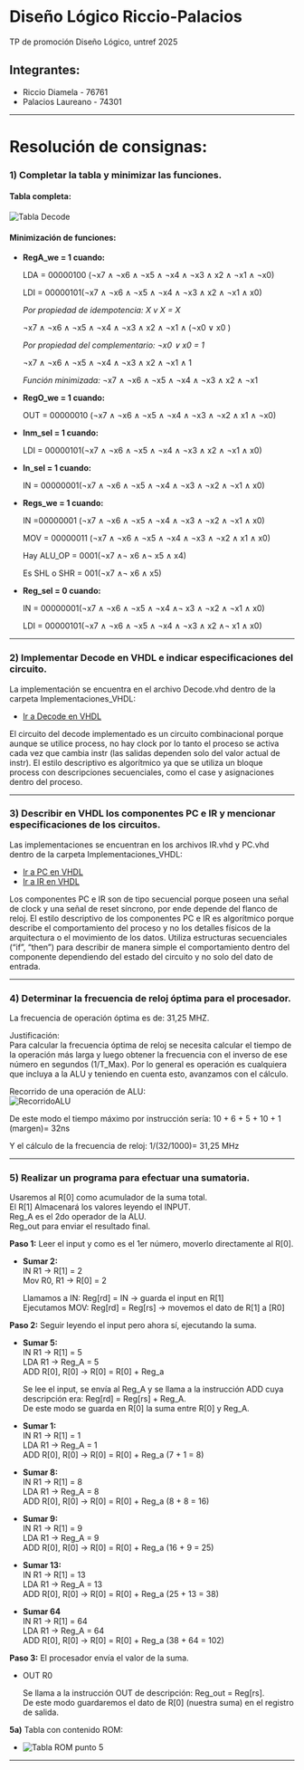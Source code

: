 # Diseño Lógico Riccio-Palacios
TP de promoción Diseño Lógico, untref 2025

## Integrantes:

- Riccio Diamela - 76761
- Palacios Laureano - 74301

---

# Resolución de consignas:

### **1) Completar la tabla y minimizar las funciones.**

#### **Tabla completa:**
![Tabla Decode](imagenes/TablaPunto1.png)

#### **Minimización de funciones:**

- **RegA_we = 1 cuando:**

     LDA = 00000100 (¬x7 ∧ ¬x6 ∧ ¬x5 ∧ ¬x4 ∧ ¬x3 ∧ x2 ∧ ¬x1 ∧ ¬x0)

     LDI = 00000101(¬x7 ∧ ¬x6 ∧ ¬x5 ∧ ¬x4 ∧ ¬x3 ∧ x2 ∧ ¬x1 ∧ x0)
    

    
    *Por propiedad de idempotencia: X v X = X*

     ¬x7 ∧ ¬x6 ∧ ¬x5 ∧ ¬x4 ∧ ¬x3 ∧ x2 ∧ ¬x1 ∧ (¬x0 ∨ x0 )

    *Por propiedad del complementario: ¬x0 ∨ x0 = 1*

     ¬x7 ∧ ¬x6 ∧ ¬x5 ∧ ¬x4 ∧ ¬x3 ∧ x2 ∧ ¬x1 ∧ 1
     
    *Función minimizada:* ¬x7 ∧ ¬x6 ∧ ¬x5 ∧ ¬x4 ∧ ¬x3 ∧ x2 ∧ ¬x1

- **RegO_we = 1 cuando:**

    OUT = 00000010 (¬x7 ∧ ¬x6 ∧ ¬x5 ∧ ¬x4 ∧ ¬x3 ∧ ¬x2 ∧ x1 ∧ ¬x0)

- **Inm_sel = 1 cuando:**

    LDI = 00000101(¬x7 ∧ ¬x6 ∧ ¬x5 ∧ ¬x4 ∧ ¬x3 ∧ x2 ∧ ¬x1 ∧ x0)

- **In_sel = 1 cuando:**

    IN = 00000001(¬x7 ∧ ¬x6 ∧ ¬x5 ∧ ¬x4 ∧ ¬x3 ∧ ¬x2 ∧ ¬x1 ∧ x0)

- **Regs_we = 1 cuando:**

    IN  =00000001 (¬x7 ∧ ¬x6 ∧ ¬x5 ∧ ¬x4 ∧ ¬x3 ∧ ¬x2 ∧ ¬x1 ∧ x0)

    MOV = 00000011 (¬x7 ∧ ¬x6 ∧ ¬x5 ∧ ¬x4 ∧ ¬x3 ∧ ¬x2 ∧ x1 ∧ x0)

    Hay ALU_OP = 0001(¬x7 ∧¬ x6 ∧¬ x5 ∧ x4)

    Es SHL o SHR = 001(¬x7 ∧¬ x6 ∧ x5) 

- **Reg_sel = 0 cuando:**

    IN = 00000001(¬x7 ∧ ¬x6 ∧ ¬x5 ∧ ¬x4 ∧¬ x3 ∧ ¬x2 ∧ ¬x1 ∧ x0)

    LDI = 00000101(¬x7 ∧ ¬x6 ∧ ¬x5 ∧ ¬x4 ∧ ¬x3 ∧ x2 ∧¬ x1 ∧ x0)

---

### **2) Implementar Decode en VHDL e indicar especificaciones del circuito.**

La implementación se encuentra en el archivo Decode.vhd dentro de la carpeta Implementaciones_VHDL:  
- [Ir a Decode en VHDL](Implementaciones_VHDL/Decode.vhd)

  
El circuito del decode implementado es un circuito combinacional porque aunque se utilice process, no hay clock por lo tanto el proceso se activa cada vez que cambia instr (las salidas dependen solo del valor actual de instr).
El estilo descriptivo es algorítmico ya que se utiliza un bloque process con descripciones secuenciales, como el case y asignaciones dentro del proceso. 

---

### **3) Describir en VHDL los componentes PC e IR y mencionar especificaciones de los circuitos.**

Las implementaciones se encuentran en los archivos IR.vhd y PC.vhd dentro de la carpeta Implementaciones_VHDL:  
- [Ir a PC en VHDL](Implementaciones_VHDL/PC.vhd)  
- [Ir a IR en VHDL](Implementaciones_VHDL/IR.vhd)

Los componentes PC e IR son de tipo secuencial porque poseen una señal de clock y una señal de reset síncrono, por ende depende del flanco de reloj.
El estilo descriptivo de los componentes PC e IR es algorítmico porque describe el comportamiento del proceso y no los detalles físicos de la arquitectura o el movimiento de los datos. Utiliza estructuras secuenciales (“if”, “then”) para describir de manera simple el comportamiento dentro del componente dependiendo del estado del circuito y no solo del dato de entrada.

---

### **4) Determinar la frecuencia de reloj óptima para el procesador.**

La frecuencia de operación óptima es de: 31,25 MHZ. 

Justificación:  
    Para calcular la frecuencia óptima de reloj se necesita calcular el tiempo de la operación más larga y luego obtener la frecuencia con el inverso de ese número en segundos (1/T_Max). Por lo general es operación es cualquiera que incluya a la ALU y teniendo en cuenta esto, avanzamos con el cálculo.

Recorrido de una operación de ALU:  
![RecorridoALU](imagenes/RecorridoSumaConTiempos%20.png)

De este modo el tiempo máximo por instrucción sería:
10 + 6 + 5 + 10 + 1 (margen)= 32ns

Y el cálculo de la frecuencia de reloj:
1/(32/1000)= 31,25 MHz

---

### **5) Realizar un programa para efectuar una sumatoria.**

Usaremos al R[0] como acumulador de la suma total.  
El R[1] Almacenará los valores leyendo el INPUT.  
Reg_A  es el 2do operador de la ALU.  
Reg_out  para enviar el resultado final.  

**Paso 1:** Leer el input y como es el 1er número, moverlo directamente al R[0].

- **Sumar 2:**  
IN R1 -> R[1]  = 2  
Mov R0, R1 -> R[0] = 2  

    Llamamos a IN: Reg[rd] = IN -> guarda el input en R[1]   
Ejecutamos MOV: Reg[rd] = Reg[rs] -> movemos el dato de R[1] a [R0]


**Paso 2:** Seguir leyendo el input pero ahora sí, ejecutando la suma.

- **Sumar 5:**  
IN R1 -> R[1] = 5  
LDA R1 -> Reg_A = 5  
ADD R[0], R[0] -> R[0] = R[0] + Reg_a  

    Se lee el input, se envía al Reg_A y se llama a la instrucción ADD cuya descripción era: Reg[rd] = Reg[rs] + Reg_A.   
    De este modo se guarda en R[0] la suma entre R[0] y Reg_A.


- **Sumar 1:**  
    IN R1 -> R[1] = 1  
    LDA R1 -> Reg_A = 1  
    ADD R[0], R[0] -> R[0] = R[0] + Reg_a (7 + 1 = 8)  

- **Sumar 8:**  
    IN R1 -> R[1] = 8  
    LDA R1 -> Reg_A = 8  
    ADD R[0], R[0] -> R[0] = R[0] + Reg_a (8 + 8 = 16)  

- **Sumar 9:**  
 IN R1 -> R[1] = 9  
 LDA R1 -> Reg_A =  9  
 ADD R[0], R[0] -> R[0] = R[0] + Reg_a (16 + 9 = 25)  

- **Sumar 13:**  
 IN R1 -> R[1] = 13  
    LDA R1 -> Reg_A = 13  
    ADD R[0], R[0] -> R[0] = R[0] + Reg_a (25 + 13 = 38)  

- **Sumar 64**  
    IN R1 -> R[1] = 64  
    LDA R1 -> Reg_A = 64  
    ADD R[0], R[0] -> R[0] = R[0] + Reg_a (38 + 64 = 102)  

**Paso 3:** El procesador envía el valor de la suma.

-   OUT R0  

    Se llama a la instrucción OUT de descripción: Reg_out = Reg[rs].  
    De este modo guardaremos el dato de R[0] (nuestra suma) en el registro de salida.

**5a)** Tabla con contenido ROM:
- ![Tabla ROM punto 5](imagenes/TablaPunto5.png)

---
